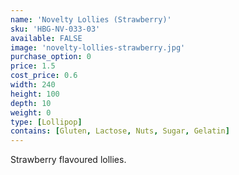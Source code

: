 ```yaml
---
name: 'Novelty Lollies (Strawberry)'
sku: 'HBG-NV-033-03'
available: FALSE
image: 'novelty-lollies-strawberry.jpg'
purchase_option: 0
price: 1.5
cost_price: 0.6
width: 240
height: 100
depth: 10
weight: 0
type: [Lollipop]
contains: [Gluten, Lactose, Nuts, Sugar, Gelatin]
---
```

Strawberry flavoured lollies.